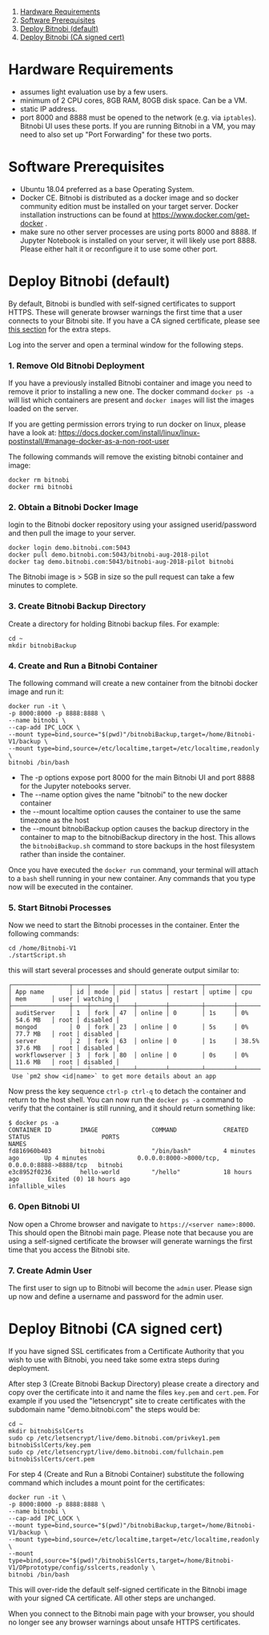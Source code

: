 
1. [Hardware Requirements](#hardware-requirements)
2. [Software Prerequisites](#software-prerequisites)
3. [Deploy Bitnobi (default)](#deploy-bitnobi-default)
4. [Deploy Bitnobi (CA signed cert)](#deploy-bitnobi-ca-signed-cert)

# Hardware Requirements
* assumes light evaluation use by a few users.
* minimum of 2 CPU cores, 8GB RAM, 80GB disk space. Can be a VM.
* static IP address.
* port 8000 and 8888 must be opened to the network (e.g. via `iptables`). Bitnobi UI uses these ports. If you are running Bitnobi in a VM, you may need to also set up "Port Forwarding" for these two ports.

# Software Prerequisites
* Ubuntu 18.04 preferred as a base Operating System.
* Docker CE. Bitnobi is distributed as a docker image and so docker community edition must be installed on your target server. Docker installation instructions can be found at https://www.docker.com/get-docker .
* make sure no other server processes are using ports 8000 and 8888. If Jupyter Notebook is installed on your server, it will likely use port 8888. Please either halt it or reconfigure it to use some other port.

# Deploy Bitnobi (default)
By default, Bitnobi is bundled with self-signed certificates to support HTTPS. These will generate browser warnings the first time that a user connects to your Bitnobi site. If you have a CA signed certificate, please see [this section](#deploy-bitnobi-ca-signed-cert) for the extra steps.

Log into the server and open a terminal window for the following steps. 

### 1. Remove Old Bitnobi Deployment
If you have a previously installed Bitnobi container and image you need to remove it prior to installing a new one.
The docker command `docker ps -a` will list which containers are present and `docker images` will list the images loaded on the server.

If you are getting permission errors trying to run docker on linux, please have a look at:
https://docs.docker.com/install/linux/linux-postinstall/#manage-docker-as-a-non-root-user

The following commands will remove the existing bitnobi container and image:
```
docker rm bitnobi
docker rmi bitnobi
```

### 2. Obtain a Bitnobi Docker Image
login to the Bitnobi docker repository using your assigned userid/password and then pull the image to your server.
```
docker login demo.bitnobi.com:5043
docker pull demo.bitnobi.com:5043/bitnobi-aug-2018-pilot
docker tag demo.bitnobi.com:5043/bitnobi-aug-2018-pilot bitnobi
```
The Bitnobi image is > 5GB in size so the pull request can take a few minutes to complete.

### 3. Create Bitnobi Backup Directory
Create a directory for holding Bitnobi backup files. For example:
```
cd ~
mkdir bitnobiBackup
```

### 4. Create and Run a Bitnobi Container
The following command will create a new container from the bitnobi docker image and run it:
```
docker run -it \
-p 8000:8000 -p 8888:8888 \
--name bitnobi \
--cap-add IPC_LOCK \
--mount type=bind,source="$(pwd)"/bitnobiBackup,target=/home/Bitnobi-V1/backup \
--mount type=bind,source=/etc/localtime,target=/etc/localtime,readonly \
bitnobi /bin/bash
```

* The -p options expose port 8000 for the main Bitnobi UI and port 8888 for the Jupyter notebooks server.
* The --name option gives the name "bitnobi" to the new docker container
* the --mount localtime option causes the container to use the same timezone as the host
* the --mount bitnobiBackup option causes the backup directory in the container to map to the bitnobiBackup directory in the host. This allows the `bitnobiBackup.sh` command to store backups in the host filesystem rather than inside the container.


Once you have executed the `docker run` command, your terminal will attach to a `bash` shell running in your new container. Any commands that you type now will be executed in the container.

### 5. Start Bitnobi Processes
Now we need to start the Bitnobi processes in the container. Enter the following commands:
```
cd /home/Bitnobi-V1
./startScript.sh
```
this will start several processes and should generate output similar to:
```
┌────────────────┬────┬──────┬─────┬────────┬─────────┬────────┬───────┬───────────┬──────┬──────────┐
│ App name       │ id │ mode │ pid │ status │ restart │ uptime │ cpu   │ mem       │ user │ watching │
├────────────────┼────┼──────┼─────┼────────┼─────────┼────────┼───────┼───────────┼──────┼──────────┤
│ auditServer    │ 1  │ fork │ 47  │ online │ 0       │ 1s     │ 0%    │ 54.6 MB   │ root │ disabled │
│ mongod         │ 0  │ fork │ 23  │ online │ 0       │ 5s     │ 0%    │ 77.7 MB   │ root │ disabled │
│ server         │ 2  │ fork │ 63  │ online │ 0       │ 1s     │ 38.5% │ 37.6 MB   │ root │ disabled │
│ workflowserver │ 3  │ fork │ 80  │ online │ 0       │ 0s     │ 0%    │ 11.6 MB   │ root │ disabled │
└────────────────┴────┴──────┴─────┴────────┴─────────┴────────┴───────┴───────────┴──────┴──────────┘
 Use `pm2 show <id|name>` to get more details about an app
```
Now press the key sequence `ctrl-p ctrl-q` to detach the container and return to the host shell.
You can now run the `docker ps -a` command to verify that the container is still running, and it should return something like:
```
$ docker ps -a
CONTAINER ID        IMAGE               COMMAND             CREATED             STATUS                    PORTS                                            NAMES
fd816960b403        bitnobi             "/bin/bash"         4 minutes ago       Up 4 minutes              0.0.0.0:8000->8000/tcp, 0.0.0.0:8888->8888/tcp   bitnobi
e3c8952f0236        hello-world         "/hello"            18 hours ago        Exited (0) 18 hours ago                                                    infallible_wiles
```

### 6. Open Bitnobi UI
Now open a Chrome browser and navigate to `https://<server name>:8000`. This should open the Bitnobi main page. Please note that because you are using a self-signed certificate the browser will generate warnings the first time that you access the Bitnobi site.

### 7. Create Admin User
The first user to sign up to Bitnobi will become the `admin` user. Please sign up now and define a username and password for the admin user.

# Deploy Bitnobi (CA signed cert)

If you have signed SSL certificates from a Certificate Authority that you wish to use with Bitnobi, you need take some extra steps during deployment. 

After step 3 (Create Bitnobi Backup Directory) please create a directory and copy over the certificate into it and name the files `key.pem` and `cert.pem`. For example if you used the "letsencrypt" site to create certificates with the subdomain name "demo.bitnobi.com" the steps would be:
```
cd ~
mkdir bitnobiSslCerts
sudo cp /etc/letsencrypt/live/demo.bitnobi.com/privkey1.pem bitnobiSslCerts/key.pem
sudo cp /etc/letsencrypt/live/demo.bitnobi.com/fullchain.pem bitnobiSslCerts/cert.pem
```

For step 4 (Create and Run a Bitnobi Container) substitute the following command which includes a mount point for the certificates:
```
docker run -it \
-p 8000:8000 -p 8888:8888 \
--name bitnobi \
--cap-add IPC_LOCK \
--mount type=bind,source="$(pwd)"/bitnobiBackup,target=/home/Bitnobi-V1/backup \
--mount type=bind,source=/etc/localtime,target=/etc/localtime,readonly \
--mount type=bind,source="$(pwd)"/bitnobiSslCerts,target=/home/Bitnobi-V1/DPprototype/config/sslcerts,readonly \
bitnobi /bin/bash
```
This will over-ride the default self-signed certificate in the Bitnobi image with your signed CA certificate.
All other steps are unchanged.

When you connect to the Bitnobi main page with your browser, you should no longer see any browser warnings about unsafe HTTPS certificates.




